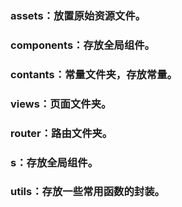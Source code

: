 ### assets：放置原始资源文件。

### components：存放全局组件。


### contants：常量文件夹，存放常量。

### views：页面文件夹。

### router：路由文件夹。

### s：存放全局组件。

### utils：存放一些常用函数的封装。